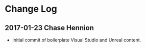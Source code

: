 # Change Log

## 2017-01-23 Chase Hennion

* Initial commit of boilerplate Visual Studio and Unreal content.
